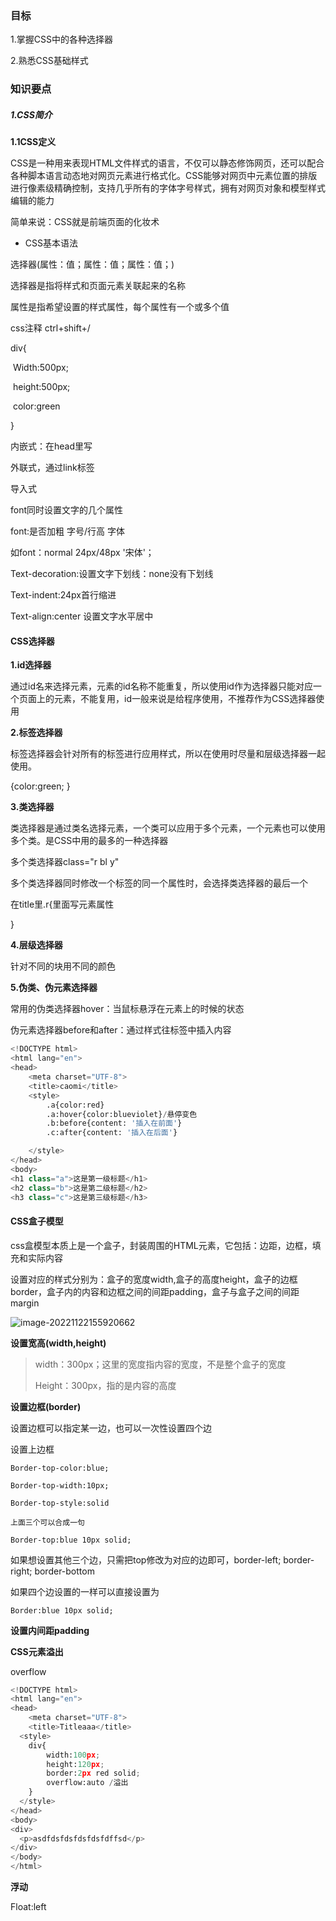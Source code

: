### 目标

1.掌握CSS中的各种选择器

2.熟悉CSS基础样式

### 知识要点

##### 1.**CSS简介**

**1.1CSS定义**

CSS是一种用来表现HTML文件样式的语言，不仅可以静态修饰网页，还可以配合各种脚本语言动态地对网页元素进行格式化。CSS能够对网页中元素位置的排版进行像素级精确控制，支持几乎所有的字体字号样式，拥有对网页对象和模型样式编辑的能力

简单来说：CSS就是前端页面的化妆术  

- CSS基本语法

选择器(属性：值；属性：值；属性：值；)

选择器是指将样式和页面元素关联起来的名称

属性是指希望设置的样式属性，每个属性有一个或多个值

css注释 ctrl+shift+/

  

div{

​		Width:500px;

​		height:500px;

​		color:green

}

内嵌式：在head里写

外联式，通过link标签

导入式



font同时设置文字的几个属性

font:是否加粗 字号/行高 字体

如font：normal 24px/48px '宋体'；

Text-decoration:设置文字下划线：none没有下划线

Text-indent:24px首行缩进

Text-align:center 设置文字水平居中



#### CSS选择器

**1.id选择器**

通过id名来选择元素，元素的id名称不能重复，所以使用id作为选择器只能对应一个页面上的元素，不能复用，id一般来说是给程序使用，不推荐作为CSS选择器使用

**2.标签选择器**

标签选择器会针对所有的标签进行应用样式，所以在使用时尽量和层级选择器一起使用。

<p>{color:green;
  }
</p>

**3.类选择器**

类选择器是通过类名选择元素，一个类可以应用于多个元素，一个元素也可以使用多个类。是CSS中用的最多的一种选择器

多个类选择器class="r bl y"

多个类选择器同时修改一个标签的同一个属性时，会选择类选择器的最后一个

在title里.r{里面写元素属性

}

**4.层级选择器**

针对不同的块用不同的颜色

**5.伪类、伪元素选择器**

常用的伪类选择器hover：当鼠标悬浮在元素上的时候的状态

伪元素选择器before和after：通过样式往标签中插入内容

```python
<!DOCTYPE html>
<html lang="en">
<head>
    <meta charset="UTF-8">
    <title>caomi</title>
    <style>
        .a{color:red}
        .a:hover{color:blueviolet}/悬停变色
        .b:before{content: '插入在前面'}
        .c:after{content: '插入在后面'} 

    </style>
</head>
<body>
<h1 class="a">这是第一级标题</h1>
<h2 class="b">这是第二级标题</h2>
<h3 class="c">这是第三级标题</h3>
```



#### CSS盒子模型

css盒模型本质上是一个盒子，封装周围的HTML元素，它包括：边距，边框，填充和实际内容

设置对应的样式分别为：盒子的宽度width,盒子的高度height，盒子的边框border，盒子内的内容和边框之间的间距padding，盒子与盒子之间的间距margin

![image-20221122155920662](https://tva1.sinaimg.cn/large/008vxvgGgy1h8eatdq6gsj30h60aqgma.jpg)

**设置宽高(width,height)**

> width：300px；这里的宽度指内容的宽度，不是整个盒子的宽度
>
> Height：300px，指的是内容的高度

**设置边框(border)**

设置边框可以指定某一边，也可以一次性设置四个边

设置上边框

`Border-top-color:blue;`

`Border-top-width:10px;`

`Border-top-style:solid`

`上面三个可以合成一句`

`Border-top:blue 10px solid;`

如果想设置其他三个边，只需把top修改为对应的边即可，border-left; border-right; border-bottom

如果四个边设置的一样可以直接设置为

`Border:blue 10px solid;`

**设置内间距padding**



**CSS元素溢出**

overflow

```python
<!DOCTYPE html>
<html lang="en">
<head>
    <meta charset="UTF-8">
    <title>Titleaaa</title>
  <style>
    div{
        width:100px;
        height:120px;
        border:2px red solid;
        overflow:auto /溢出
    }
  </style>
</head>
<body>
<div>
  <p>asdfdsfdsfdsfdsfdffsd</p>
</div>
</body>
</html>
```

**浮动**

Float:left








